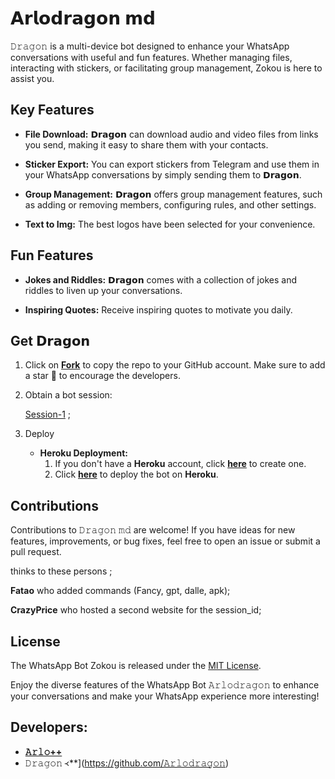 # 𝗔𝗿𝗹𝗼𝗱𝗿𝗮𝗴𝗼𝗻 𝗺𝗱



𝙳𝚛𝚊𝚐𝚘𝚗 is a multi-device bot designed to enhance your WhatsApp conversations with useful and fun features. Whether managing files, interacting with stickers, or facilitating group management, Zokou is here to assist you.

## Key Features

- **File Download:** 𝗗𝗿𝗮𝗴𝗼𝗻 can download audio and video files from links you send, making it easy to share them with your contacts.

- **Sticker Export:** You can export stickers from Telegram and use them in your WhatsApp conversations by simply sending them to 𝗗𝗿𝗮𝗴𝗼𝗻.

- **Group Management:** 𝗗𝗿𝗮𝗴𝗼𝗻 offers group management features, such as adding or removing members, configuring rules, and other settings.

- **Text to Img:** The best logos have been selected for your convenience.

## Fun Features

- **Jokes and Riddles:** 𝗗𝗿𝗮𝗴𝗼𝗻 comes with a collection of jokes and riddles to liven up your conversations.

- **Inspiring Quotes:** Receive inspiring quotes to motivate you daily.

## Get 𝗗𝗿𝗮𝗴𝗼𝗻

1. Click on **[Fork](https://github.com/Luffy2ndAccount/Dragon-english-v/fork)** to copy the repo to your GitHub account. Make sure to add a star 🌟 to encourage the developers.

2. Obtain a bot session: 

   [Session-1](https://𝙳𝚛𝚊𝚐𝚘𝚗scan-production.up.railway.app) ; <br>


3. Deploy
   - **Heroku Deployment:**
     1. If you don't have a **Heroku** account, click [**here**](https://id.heroku.com/login) to create one.
     2. Click [**here**](https://dashboard.heroku.com/new?template=https://github.com/Luffy2ndAccount-𝙰𝚛𝚕𝚘𝚛𝚊𝚐𝚘𝚗-english-v) to deploy the bot on **Heroku**.

## Contributions

Contributions to 𝙳𝚛𝚊𝚐𝚘𝚗 𝚖𝚍 are welcome! If you have ideas for new features, improvements, or bug fixes, feel free to open an issue or submit a pull request. <br>

   thinks to these persons ;

   **Fatao** who added commands (Fancy, gpt, dalle, apk); <br>

   **CrazyPrice** who hosted a second website for the session_id;

## License

The WhatsApp Bot Zokou is released under the [MIT License](https://opensource.org/licenses/MIT).

Enjoy the diverse features of the WhatsApp Bot 𝙰𝚛𝚕𝚘𝚍𝚛𝚊𝚐𝚘𝚗 to enhance your conversations and make your WhatsApp experience more interesting!

## Developers:

- [**𝙰𝚛𝚕𝚘++**](https://github.com/𝙳𝚛𝚊𝚐𝚘𝚗𝚊𝚛𝚕𝚘/𝙰𝚛𝚕𝚘𝚍𝚛𝚊𝚐𝚘𝚗/)
- 𝙳𝚛𝚊𝚐𝚘𝚗 ᚜**](https://github.com/𝙰𝚛𝚕𝚘𝚍𝚛𝚊𝚐𝚘𝚗)

